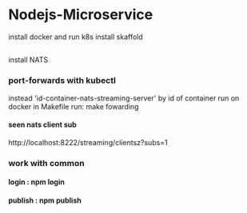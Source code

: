 # Nodejs-Microservice
install docker and run k8s
install skaffold
##
install NATS
### port-forwards with kubectl
instead 'id-container-nats-streaming-server' by id of container run on docker in Makefile
run: make fowarding
#### seen nats client sub
http://localhost:8222/streaming/clientsz?subs=1

### work with common
#### login : npm login
#### publish : npm publish